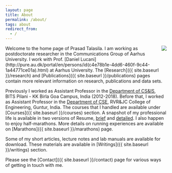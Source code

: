 ```yaml
---
layout: page
title: About
permalink: /about/
tags: about
redirect_from:
  - /
---
```



<img align="right" src="{{ site.baseurl }}/assets/tsrk.png">
Welcome to the home page of Prasad Talasila. I am working as postdoctorate researcher in the Communications Group of Aarhus University. I work with Prof. [Daniel Lucani](http://pure.au.dk/portal/en/persons/id&#40;c4e78b1e-4dd6-460f-9c44-1a44771ce01a&#41;.html) at Aarhus University. The [Research]({{ site.baseurl }}/research) and [Publications]({{ site.baseurl }}/publications) pages contain more relevant information on research, publications and data sets.

Previously I worked as Assistant Professor in the [Department of CS&IS](https://www.bits-pilani.ac.in/goa/ComputerScienceInformationsSystems/ComputerScienceandInformationSystems), BITS Pilani - KK Birla Goa Campus, India (2012-2018). Before that, I worked as Assistant Professor in the [Department of CSE](http://cse.rvrjc.ac.in), RVR&JC College of Engineering, Guntur, India. The courses that I handled are available under [Courses]({{ site.baseurl }}/courses) section.
A snapshot of my professional life is available in two versions of Resume, [brief](https://www.dropbox.com/s/e0icc252kaoowwj/resume-brief.pdf?dl=1) and [detailed](https://www.dropbox.com/s/yr4x4mewzwr9lie/resume.pdf?dl=1). I also happen to enjoy half-marathons. More details on running experiences are available on [Marathons]({{ site.baseurl }}/marathons) page.

Some of my short articles, lecture notes and lab manuals are available for download. These materials are available in [Writings]({{ site.baseurl }}/writings) section.

Please see the [Contact]({{ site.baseurl }}/contact) page for various ways of getting in touch with me.
